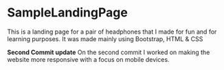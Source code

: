 # SampleLandingPage
This is a landing page for a pair of headphones that I made for fun and for learning purposes. It was made mainly using Bootstrap, HTML &amp; CSS

**Second Commit update**
On the second commit I worked on making the website more responsive with a focus on mobile devices. 
